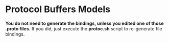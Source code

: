 # Protocol Buffers Models
**You do not need to generate the bindings, unless you edited one of those .proto files.** If you did, just execute the **protoc.sh** script to re-generate file bindings.